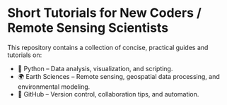 # Short Tutorials for New Coders / Remote Sensing Scientists

This repository contains a collection of concise, practical guides and tutorials on:
* 🐍 Python – Data analysis, visualization, and scripting.
* 🌍 Earth Sciences – Remote sensing, geospatial data processing, and environmental modeling.
* 🔧 GitHub – Version control, collaboration tips, and automation.

